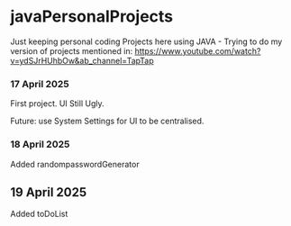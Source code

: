 # javaPersonalProjects
Just keeping personal coding Projects here using JAVA - Trying to do my version of projects mentioned in:
https://www.youtube.com/watch?v=ydSJrHUhbOw&ab_channel=TapTap

### 17 April 2025 ###
First project. 
UI Still Ugly.

Future:
use System Settings for UI to be centralised.


### 18 April 2025 ###
Added randompasswordGenerator


## 19 April 2025 ###
Added toDoList
